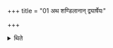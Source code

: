 +++
title = "01 अथ शण्डिलानान् द्व्यार्षेयः"

+++

<details><summary>थिते</summary>

अथ शण्डिलानां द्व्यार्षेयः । दैवलासितेति । असितवद्देवलवदिति १
</details>
